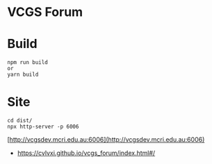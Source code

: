 # VCGS Forum

# Build

```
npm run build 
or
yarn build
```

# Site

```
cd dist/
npx http-server -p 6006
```

[http://vcgsdev.mcri.edu.au:6006](http://vcgsdev.mcri.edu.au:6006)


- https://cvlvxi.github.io/vcgs_forum/index.html#/